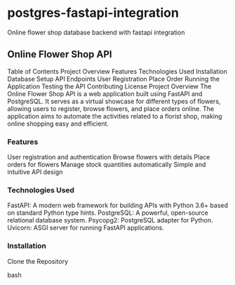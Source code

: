 # postgres-fastapi-integration
Online flower shop database backend with fastapi integration

## Online Flower Shop API
Table of Contents
Project Overview
Features
Technologies Used
Installation
Database Setup
API Endpoints
User Registration
Place Order
Running the Application
Testing the API
Contributing
License
Project Overview
The Online Flower Shop API is a web application built using FastAPI and PostgreSQL. It serves as a virtual showcase for different types of flowers, allowing users to register, browse flowers, and place orders online. The application aims to automate the activities related to a florist shop, making online shopping easy and efficient.

### Features
User registration and authentication
Browse flowers with details
Place orders for flowers
Manage stock quantities automatically
Simple and intuitive API design

### Technologies Used
FastAPI: A modern web framework for building APIs with Python 3.6+ based on standard Python type hints.
PostgreSQL: A powerful, open-source relational database system.
Psycopg2: PostgreSQL adapter for Python.
Uvicorn: ASGI server for running FastAPI applications.

### Installation
Clone the Repository

bash
